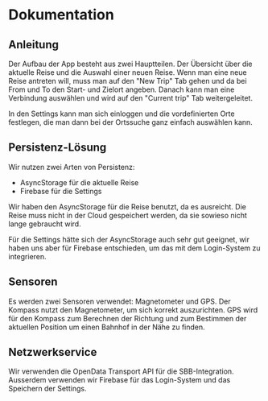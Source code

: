 # Dokumentation

## Anleitung

Der Aufbau der App besteht aus zwei Hauptteilen. Der Übersicht über die aktuelle
Reise und die Auswahl einer neuen Reise. Wenn man eine neue Reise antreten will,
muss man auf den "New Trip" Tab gehen und da bei From und To den Start- und Zielort
angeben. Danach kann man eine Verbindung auswählen und wird auf den "Current trip"
Tab weitergeleitet.

In den Settings kann man sich einloggen und die vordefinierten Orte festlegen, die man
dann bei der Ortssuche ganz einfach auswählen kann.

## Persistenz-Lösung

Wir nutzen zwei Arten von Persistenz:
- AsyncStorage für die aktuelle Reise
- Firebase für die Settings

Wir haben den AsyncStorage für die Reise benutzt, da es ausreicht.
Die Reise muss nicht in der Cloud gespeichert werden, da sie sowieso nicht lange
gebraucht wird.

Für die Settings hätte sich der AsyncStorage auch sehr gut geeignet, wir haben uns
aber für Firebase entschieden, um das mit dem Login-System zu integrieren.

## Sensoren

Es werden zwei Sensoren verwendet: Magnetometer und GPS. Der Kompass nutzt den
Magnetometer, um sich korrekt auszurichten. GPS wird für den Kompass zum Berechnen
der Richtung und zum Bestimmen der aktuellen Position um einen Bahnhof in der Nähe
zu finden.

## Netzwerkservice

Wir verwenden die OpenData Transport API für die SBB-Integration. Ausserdem verwenden
wir Firebase für das Login-System und das Speichern der Settings.
